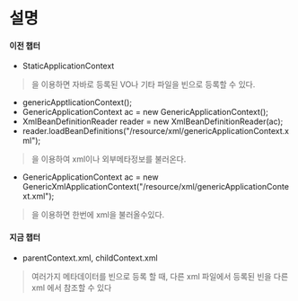 # 설명 

#### 이전 챕터
- StaticApplicationContext
> 을 이용하면 자바로 등록된 VO나 기타 파일을 빈으로 등록할 수 있다.

- genericApptlicationContext();
- GenericApplicationContext ac = new GenericApplicationContext();
- XmlBeanDefinitionReader reader = new XmlBeanDefinitionReader(ac);
- reader.loadBeanDefinitions("/resource/xml/genericApplicationContext.xml");
> 을 이용하여 xml이나 외부메타정보를 불러온다.

 - GenericApplicationContext ac = new GenericXmlApplicationContext("/resource/xml/genericApplicationContext.xml");
 > 을 이용하면 한번에 xml을 불러올수있다.

 #### 지금 챕터
 - parentContext.xml, childContext.xml
 > 여러가지 메타데이터를 빈으로 등록 할 때, 다른 xml 파일에서 등록된 빈을 다른 xml 에서 참조할 수 있다